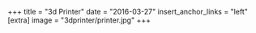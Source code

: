+++
title = "3d Printer"
date = "2016-03-27"
insert_anchor_links = "left"
[extra]
    image = "3dprinter/printer.jpg"
+++
